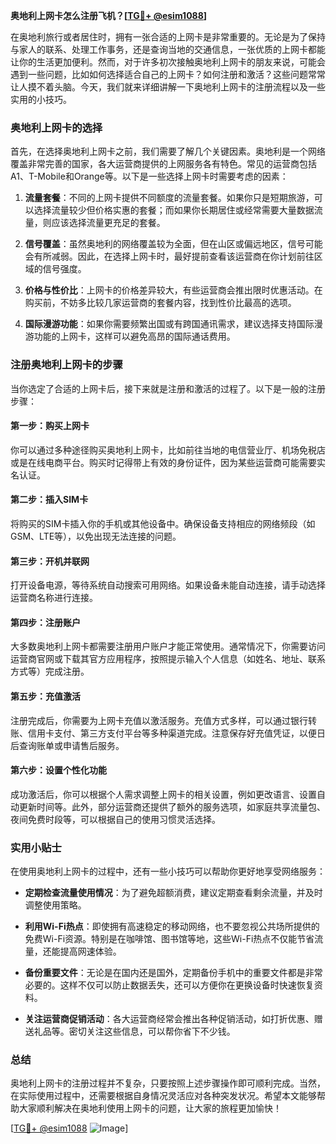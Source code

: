 **奥地利上网卡怎么注册飞机？[[TG💪+ @esim1088](https://t.me/s/esim1088)]**

在奥地利旅行或者居住时，拥有一张合适的上网卡是非常重要的。无论是为了保持与家人的联系、处理工作事务，还是查询当地的交通信息，一张优质的上网卡都能让你的生活更加便利。然而，对于许多初次接触奥地利上网卡的朋友来说，可能会遇到一些问题，比如如何选择适合自己的上网卡？如何注册和激活？这些问题常常让人摸不着头脑。今天，我们就来详细讲解一下奥地利上网卡的注册流程以及一些实用的小技巧。

### 奥地利上网卡的选择

首先，在选择奥地利上网卡之前，我们需要了解几个关键因素。奥地利是一个网络覆盖非常完善的国家，各大运营商提供的上网服务各有特色。常见的运营商包括A1、T-Mobile和Orange等。以下是一些选择上网卡时需要考虑的因素：

1. **流量套餐**：不同的上网卡提供不同额度的流量套餐。如果你只是短期旅游，可以选择流量较少但价格实惠的套餐；而如果你长期居住或经常需要大量数据流量，则应该选择流量更充足的套餐。
   
2. **信号覆盖**：虽然奥地利的网络覆盖较为全面，但在山区或偏远地区，信号可能会有所减弱。因此，在选择上网卡时，最好提前查看该运营商在你计划前往区域的信号强度。

3. **价格与性价比**：上网卡的价格差异较大，有些运营商会推出限时优惠活动。在购买前，不妨多比较几家运营商的套餐内容，找到性价比最高的选项。

4. **国际漫游功能**：如果你需要频繁出国或有跨国通讯需求，建议选择支持国际漫游功能的上网卡，这样可以避免高昂的国际通话费用。

### 注册奥地利上网卡的步骤

当你选定了合适的上网卡后，接下来就是注册和激活的过程了。以下是一般的注册步骤：

#### 第一步：购买上网卡

你可以通过多种途径购买奥地利上网卡，比如前往当地的电信营业厅、机场免税店或是在线电商平台。购买时记得带上有效的身份证件，因为某些运营商可能需要实名认证。

#### 第二步：插入SIM卡

将购买的SIM卡插入你的手机或其他设备中。确保设备支持相应的网络频段（如GSM、LTE等），以免出现无法连接的问题。

#### 第三步：开机并联网

打开设备电源，等待系统自动搜索可用网络。如果设备未能自动连接，请手动选择运营商名称进行连接。

#### 第四步：注册账户

大多数奥地利上网卡都需要注册用户账户才能正常使用。通常情况下，你需要访问运营商官网或下载其官方应用程序，按照提示输入个人信息（如姓名、地址、联系方式等）完成注册。

#### 第五步：充值激活

注册完成后，你需要为上网卡充值以激活服务。充值方式多样，可以通过银行转账、信用卡支付、第三方支付平台等多种渠道完成。注意保存好充值凭证，以便日后查询账单或申请售后服务。

#### 第六步：设置个性化功能

成功激活后，你可以根据个人需求调整上网卡的相关设置，例如更改语言、设置自动更新时间等。此外，部分运营商还提供了额外的服务选项，如家庭共享流量包、夜间免费时段等，可以根据自己的使用习惯灵活选择。

### 实用小贴士

在使用奥地利上网卡的过程中，还有一些小技巧可以帮助你更好地享受网络服务：

- **定期检查流量使用情况**：为了避免超额消费，建议定期查看剩余流量，并及时调整使用策略。
  
- **利用Wi-Fi热点**：即使拥有高速稳定的移动网络，也不要忽视公共场所提供的免费Wi-Fi资源。特别是在咖啡馆、图书馆等地，这些Wi-Fi热点不仅能节省流量，还能提高网速体验。

- **备份重要文件**：无论是在国内还是国外，定期备份手机中的重要文件都是非常必要的。这样不仅可以防止数据丢失，还可以方便你在更换设备时快速恢复资料。

- **关注运营商促销活动**：各大运营商经常会推出各种促销活动，如打折优惠、赠送礼品等。密切关注这些信息，可以帮你省下不少钱。

### 总结

奥地利上网卡的注册过程并不复杂，只要按照上述步骤操作即可顺利完成。当然，在实际使用过程中，还需要根据自身情况灵活应对各种突发状况。希望本文能够帮助大家顺利解决在奥地利使用上网卡的问题，让大家的旅程更加愉快！

[[TG💪+ @esim1088](https://t.me/s/esim1088) ![Image](https://i.postimg.cc/4NQfJmqS/Snipaste-2025-05-13-00-14-12.png)]